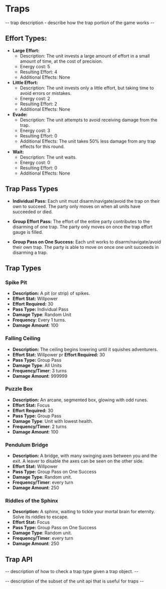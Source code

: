 # Traps

-- trap description - describe how the trap portion of the game works --

## Effort Types:
- **Large Effort:** 
    - Description: The unit invests a large amount of effort in a small amount of time, at the cost of precision.
    - Energy cost: 5
    - Resulting Effort: 4
    - Additional Effects: None
- **Little Effort:** 
    - Description: The unit invests only a little effort, but taking time to avoid errors or mistakes.
    - Energy cost: 2
    - Resulting Effort: 2
    - Additional Effects: None
- **Evade:** 
    - Description: The unit attempts to avoid receiving damage from the trap.
    - Energy cost: 3
    - Resulting Effort: 0
    - Additional Effects: The unit takes 50% less damage from any trap effects for this round. 
- **Wait:** 
    - Description: The unit waits.
    - Energy cost: 0
    - Resulting Effort: 0
    - Additional Effects: None

## Trap Pass Types

- **Individual Pass:** Each unit must disarm/navigate/avoid the trap on their own to succeed. The party only moves on when all units have succeeded or died.

- **Group Effort Pass:** The effort of the entire party contributes to the disarming of one trap. The party only moves on once the trap effort gauge is filled.

- **Group Pass on One Success:** Each unit works to disarm/navigate/avoid their own trap. The party is able to move on once one unit succeeds in disarming a trap.

## Trap Types

### Spike Pit
- **Description:** A pit (or strip) of spikes. 
- **Effort Stat:** Willpower
- **Effort Required:** 30
- **Pass Type:** Individual Pass
- **Damage Type**: Random Unit
- **Frequency**: Every 1 turns.
- **Damage Amount**: 100

### Falling Ceiling
- **Description:** The ceiling begins lowering until it squishes adventurers.
- **Effort Stat:** Willpower
pr **Effort Required:** 30
- **Pass Type:** Group Pass
- **Damage Type**: All Units
- **Frequency/Timer**: 3 turns
- **Damage Amount**: 999999


### Puzzle Box
- **Description:** An arcane, segmented box, glowing with odd runes. 
- **Effort Stat:** Focus 
- **Effort Required:** 30
- **Pass Type:** Group Pass
- **Damage Type**: Unit with lowest health.
- **Frequency/Timer**: 2 turns
- **Damage Amount**: 100

### Pendulum Bridge
- **Description:** A bridge, with many swinging axes between you and the exit. A leaver to disable the axes can be seen on the other side.
- **Effort Stat:** Willpower
- **Pass Type:** Group Pass on One Success
- **Damage Type**: Random unit.
- **Frequency/Timer**: every turn
- **Damage Amount**: 250

### Riddles of the Sphinx
- **Description:** A sphinx, waiting to tickle your mortal brain for eternity. Solve its riddles to escape.
- **Effort Stat:** Focus
- **Pass Type:** Group Pass on One Success
- **Damage Type**: Random unit.
- **Frequency/Timer**: every turn
- **Damage Amount**: 250


## Trap API

-- description of how to check a trap type given a trap object. --

-- description of the subset of the unit api that is useful for traps --


